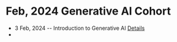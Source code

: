 # Feb, 2024 Generative AI Cohort

 - 3 Feb, 2024 -- Introduction to Generative AI [Details](./1_intro_to_generative_ai.md)
 - 


